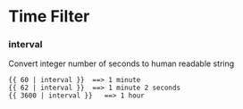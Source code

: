 # Time Filter

### interval

Convert integer number of seconds to human readable string

```
{{ 60 | interval }}  ==> 1 minute
{{ 62 | interval }}  ==> 1 minute 2 seconds
{{ 3600 | interval }}   ==> 1 hour
```

